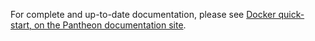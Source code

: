 For complete and up-to-date documentation, please see [Docker quick-start, on the Pantheon documentation site](https://docs.pantheon.pegasys.tech/en/stable/Tutorials/Private-Network-Quickstart/).
